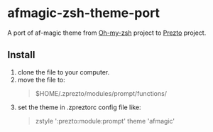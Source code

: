 # afmagic-zsh-theme-port
A port of af-magic theme from [Oh-my-zsh](https://github.com/andyfleming/oh-my-zsh) project to [Prezto](https://github.com/sorin-ionescu/prezto) project.


## Install

1. clone the file to your computer.
2. move the file to:   
    > $HOME/.zprezto/modules/prompt/functions/
3. set the theme in .zpreztorc config file like:  
    > zstyle ':prezto:module:prompt' theme 'afmagic'

